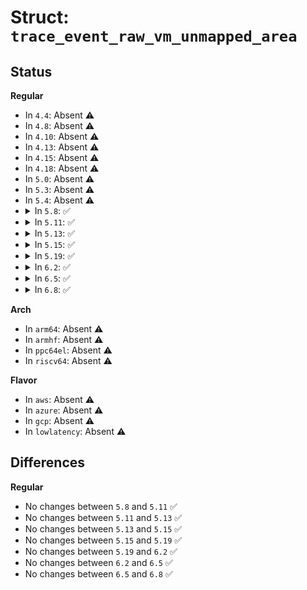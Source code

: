 # Struct: <code>trace_event_raw_vm_unmapped_area</code>

## Status
<b>Regular</b>
<ul>
<li>
In <code>4.4</code>: Absent ⚠️
</li>
<li>
In <code>4.8</code>: Absent ⚠️
</li>
<li>
In <code>4.10</code>: Absent ⚠️
</li>
<li>
In <code>4.13</code>: Absent ⚠️
</li>
<li>
In <code>4.15</code>: Absent ⚠️
</li>
<li>
In <code>4.18</code>: Absent ⚠️
</li>
<li>
In <code>5.0</code>: Absent ⚠️
</li>
<li>
In <code>5.3</code>: Absent ⚠️
</li>
<li>
In <code>5.4</code>: Absent ⚠️
</li>
<li>
<details>
<summary>In <code>5.8</code>: ✅</summary>

```c
struct trace_event_raw_vm_unmapped_area {
    struct trace_entry ent;
    long unsigned int addr;
    long unsigned int total_vm;
    long unsigned int flags;
    long unsigned int length;
    long unsigned int low_limit;
    long unsigned int high_limit;
    long unsigned int align_mask;
    long unsigned int align_offset;
    char __data[0];
};
```
</details>
</li>
<li>
<details>
<summary>In <code>5.11</code>: ✅</summary>

```c
struct trace_event_raw_vm_unmapped_area {
    struct trace_entry ent;
    long unsigned int addr;
    long unsigned int total_vm;
    long unsigned int flags;
    long unsigned int length;
    long unsigned int low_limit;
    long unsigned int high_limit;
    long unsigned int align_mask;
    long unsigned int align_offset;
    char __data[0];
};
```
</details>
</li>
<li>
<details>
<summary>In <code>5.13</code>: ✅</summary>

```c
struct trace_event_raw_vm_unmapped_area {
    struct trace_entry ent;
    long unsigned int addr;
    long unsigned int total_vm;
    long unsigned int flags;
    long unsigned int length;
    long unsigned int low_limit;
    long unsigned int high_limit;
    long unsigned int align_mask;
    long unsigned int align_offset;
    char __data[0];
};
```
</details>
</li>
<li>
<details>
<summary>In <code>5.15</code>: ✅</summary>

```c
struct trace_event_raw_vm_unmapped_area {
    struct trace_entry ent;
    long unsigned int addr;
    long unsigned int total_vm;
    long unsigned int flags;
    long unsigned int length;
    long unsigned int low_limit;
    long unsigned int high_limit;
    long unsigned int align_mask;
    long unsigned int align_offset;
    char __data[0];
};
```
</details>
</li>
<li>
<details>
<summary>In <code>5.19</code>: ✅</summary>

```c
struct trace_event_raw_vm_unmapped_area {
    struct trace_entry ent;
    long unsigned int addr;
    long unsigned int total_vm;
    long unsigned int flags;
    long unsigned int length;
    long unsigned int low_limit;
    long unsigned int high_limit;
    long unsigned int align_mask;
    long unsigned int align_offset;
    char __data[0];
};
```
</details>
</li>
<li>
<details>
<summary>In <code>6.2</code>: ✅</summary>

```c
struct trace_event_raw_vm_unmapped_area {
    struct trace_entry ent;
    long unsigned int addr;
    long unsigned int total_vm;
    long unsigned int flags;
    long unsigned int length;
    long unsigned int low_limit;
    long unsigned int high_limit;
    long unsigned int align_mask;
    long unsigned int align_offset;
    char __data[0];
};
```
</details>
</li>
<li>
<details>
<summary>In <code>6.5</code>: ✅</summary>

```c
struct trace_event_raw_vm_unmapped_area {
    struct trace_entry ent;
    long unsigned int addr;
    long unsigned int total_vm;
    long unsigned int flags;
    long unsigned int length;
    long unsigned int low_limit;
    long unsigned int high_limit;
    long unsigned int align_mask;
    long unsigned int align_offset;
    char __data[0];
};
```
</details>
</li>
<li>
<details>
<summary>In <code>6.8</code>: ✅</summary>

```c
struct trace_event_raw_vm_unmapped_area {
    struct trace_entry ent;
    long unsigned int addr;
    long unsigned int total_vm;
    long unsigned int flags;
    long unsigned int length;
    long unsigned int low_limit;
    long unsigned int high_limit;
    long unsigned int align_mask;
    long unsigned int align_offset;
    char __data[0];
};
```
</details>
</li>
</ul>
<b>Arch</b>
<ul>
<li>
In <code>arm64</code>: Absent ⚠️
</li>
<li>
In <code>armhf</code>: Absent ⚠️
</li>
<li>
In <code>ppc64el</code>: Absent ⚠️
</li>
<li>
In <code>riscv64</code>: Absent ⚠️
</li>
</ul>
<b>Flavor</b>
<ul>
<li>
In <code>aws</code>: Absent ⚠️
</li>
<li>
In <code>azure</code>: Absent ⚠️
</li>
<li>
In <code>gcp</code>: Absent ⚠️
</li>
<li>
In <code>lowlatency</code>: Absent ⚠️
</li>
</ul>

## Differences
<b>Regular</b>
<ul>
<li>
No changes between <code>5.8</code> and <code>5.11</code> ✅
</li>
<li>
No changes between <code>5.11</code> and <code>5.13</code> ✅
</li>
<li>
No changes between <code>5.13</code> and <code>5.15</code> ✅
</li>
<li>
No changes between <code>5.15</code> and <code>5.19</code> ✅
</li>
<li>
No changes between <code>5.19</code> and <code>6.2</code> ✅
</li>
<li>
No changes between <code>6.2</code> and <code>6.5</code> ✅
</li>
<li>
No changes between <code>6.5</code> and <code>6.8</code> ✅
</li>
</ul>

